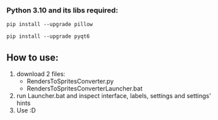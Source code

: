 ### Python 3.10 and its libs required:

`pip install --upgrade pillow`

`pip install --upgrade pyqt6`

## How to use:

1) download 2 files:
   - RendersToSpritesConverter.py
   - RendersToSpritesConverterLauncher.bat
2) run Launcher.bat and inspect interface, labels, settings and settings' hints
3) Use :D